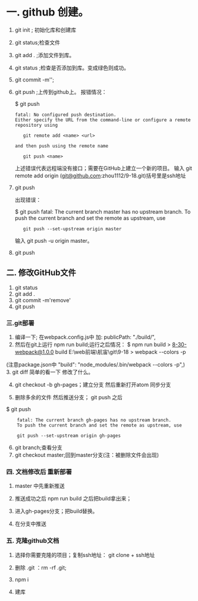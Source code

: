 # 一. github 创建。

1. git init ; 初始化库和创建库
2. git status;检查文件
3. git add . ;添加文件到库。
4. git status ;检查是否添加到库。变成绿色则成功。
5. git commit -m'';
6. git push ;上传到github上。
    报错情况：

      $ git push

       fatal: No configured push destination.
       Either specify the URL from the command-line or configure a remote repository using

          git remote add <name> <url>

       and then push using the remote name

          git push <name>
      上述错误代表远程端没有接口；需要在GitHub上建立一个新的项目。
      输入  git remote add origin (git@github.com:zhou1112/9-18.git)括号里是ssh地址
7. git push

      出现错误：

      $ git push
       fatal: The current branch master has no  upstream branch.
       To push the current branch and set the remote as upstream, use

          git push --set-upstream origin master
      输入  git push -u origin master。
8. git push

##  二. 修改GitHub文件
1. git status
2. git add .
3. git commit -m'remove'
4. git push

### 三.git部署

1. 编译一下;
  在webpack.config.js中 加:
    publicPath: "./build/",
2. 然后在git上运行 npm run build;运行之后情况：
          $ npm run build
          > 8-30-webpack@1.0.0 build E:\web前端\航宙\git\9-18
          > webpack --colors -p

  (注意package.json中
   "build": "node_modules/.bin/webpack --colors -p",)    
3. git diff 简单的看一下 修改了什么。

4. git checkout -b gh-pages；建立分支
  然后重新打开atom 同步分支

5. 删除多余的文件 然后推送分支；
  git push 之后

  $ git push

        fatal: The current branch gh-pages has no upstream branch.
        To push the current branch and set the remote as upstream, use

        git push --set-upstream origin gh-pages


6. git branch;查看分支
7. git checkout master;回到master分支(注：被删除文件会出现)

### 四. 文档修改后 重新部署
1. master 中先重新推送
2. 推送成功之后
          npm run build
   之后把build拿出来；

3. 进入gh-pages分支；把build替换。
4. 在分支中推送

### 五. 克隆github文档
1. 选择你需要克隆的项目；复制ssh地址：
  git clone + ssh地址
2. 删除 .git ：rm -rf .git;

3. npm i

4. 建库
